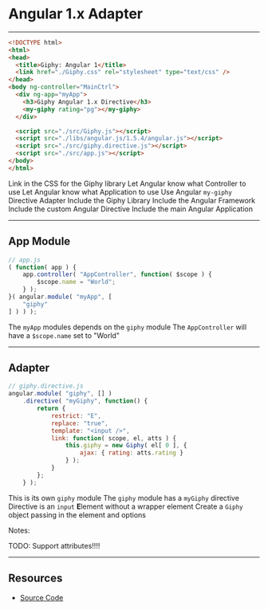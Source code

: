 # Angular 1.x Adapter

------

<!-- .slide: data-title="Angular 1.x Adapter" data-state="somestate" data-menu-title="Usage" -->

```html
<!DOCTYPE html>
<html>
<head>
  <title>Giphy: Angular 1</title>
  <link href="./Giphy.css" rel="stylesheet" type="text/css" />
</head>
<body ng-controller="MainCtrl">
  <div ng-app="myApp">
    <h3>Giphy Angular 1.x Directive</h3>
    <my-giphy rating="pg"></my-giphy>
  </div>

  <script src="./src/Giphy.js"></script>
  <script src="./libs/angular.js/1.5.4/angular.js"></script>
  <script src="./src/giphy.directive.js"></script>
  <script src="./src/app.js"></script>
</body>
</html>
```
<!-- .element: class="stretch" -->

<span class="fragment current-only focus-text focus-text--scroll" data-code-focus="5">Link in the CSS for the Giphy library</span>
<span class="fragment current-only focus-text focus-text--scroll" data-code-focus="7">Let Angular know what Controller to use</span>
<span class="fragment current-only focus-text focus-text--scroll" data-code-focus="8">Let Angular know what Application to use</span>
<span class="fragment current-only focus-text focus-text--scroll" data-code-focus="10">Use Angular `my-giphy` Directive Adapter</span>
<span class="fragment current-only focus-text focus-text--scroll" data-code-focus="13">Include the Giphy Library</span>
<span class="fragment current-only focus-text focus-text--scroll" data-code-focus="14">Include the Angular Framework</span>
<span class="fragment current-only focus-text focus-text--scroll" data-code-focus="15">Include the custom Angular Directive</span>
<span class="fragment current-only focus-text focus-text--scroll" data-code-focus="16">Include the main Angular Application</span>

------

## App Module

<!-- .slide: data-title="Angular 1.x Adapter" data-state="somestate" -->

```js
// app.js
( function( app ) {
	app.controller( "AppController", function( $scope ) {
		$scope.name = "World";
	} );
}( angular.module( "myApp", [
	"giphy"
] ) ) );
```

<span class="fragment current-only focus-text" data-code-focus="6-8">The `myApp` modules depends on the `giphy` module</span>
<span class="fragment current-only focus-text" data-code-focus="3-5">The `AppController` will have a `$scope.name` set to "World"</span>

------

## Adapter

<!-- .slide: data-title="Angular 1.x Adapter" data-state="somestate" -->

```js
// giphy.directive.js
angular.module( "giphy", [] )
	.directive( "myGiphy", function() {
		return {
			restrict: "E",
			replace: "true",
			template: "<input />",
			link: function( scope, el, atts ) {
				this.giphy = new Giphy( el[ 0 ], {
					ajax: { rating: atts.rating }
				} );
			}
		};
	} );
```

<span class="fragment current-only focus-text" data-code-focus="2">This is its own `giphy` module</span>
<span class="fragment current-only focus-text" data-code-focus="3">The `giphy` module has a `myGiphy` directive</span>
<span class="fragment current-only focus-text" data-code-focus="4-11">Directive is an `input` <strong>E</strong>lement without a wrapper element</span>
<span class="fragment current-only focus-text" data-code-focus="9-11">Create a `Giphy` object passing in the element and options<span>

Notes:

TODO: Support attributes!!!!

------

## Resources

<!-- .slide: data-title="Angular 1.x Adapter" data-state="resources" -->

* [Source Code](https://github.com/elijahmanor/framework-independent-javascript-components/tree/master/src/7-angular1-adapter)
